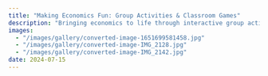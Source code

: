 ```yaml
---
title: "Making Economics Fun: Group Activities & Classroom Games"
description: "Bringing economics to life through interactive group activities, collaborative challenges, and games designed to make learning both engaging and practical. From market simulations to policy debates and auction games, these activities help students experience economic concepts in action; encouraging teamwork, critical thinking, and a little friendly competition!"
images:
  - "/images/gallery/converted-image-1651699581458.jpg"
  - "/images/gallery/converted-image-IMG_2128.jpg"
  - "/images/gallery/converted-image-IMG_2142.jpg"
date: 2024-07-15
---
```

